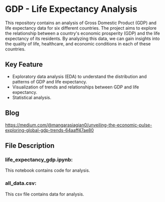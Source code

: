 # GDP - Life Expectancy Analysis

This repository contains an analysis of Gross Domestic Product (GDP) and life expectancy data for six different countries. The project aims to explore the relationship between a country's economic prosperity (GDP) and the life expectancy of its residents. By analyzing this data, we can gain insights into the quality of life, healthcare, and economic conditions in each of these countries.

## Key Feature

* Exploratory data analysis (EDA) to understand the distribution and patterns of GDP and life expectancy.
* Visualization of trends and relationships between GDP and life expectancy.
* Statistical analysis.

## Blog

https://medium.com/@mangarasiagian0/unveiling-the-economic-pulse-exploring-global-gdp-trends-64aaff47ae80

## File Description
  
### life_expectancy_gdp.ipynb:

This notebook contains code for analysis.

### all_data.csv:

This csv file contains data for analysis.
